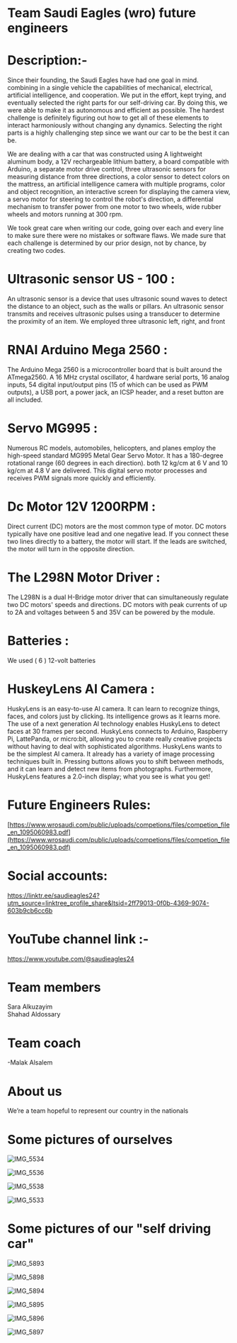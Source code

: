 # Team Saudi Eagles (wro) future engineers
# Description:-

Since their founding, the Saudi Eagles have had one goal in mind. combining in a single vehicle the capabilities of mechanical, electrical, artificial intelligence, and cooperation. We put in the effort, kept trying, and eventually selected the right parts for our self-driving car. By doing this, we were able to make it as autonomous and efficient as possible.
The hardest challenge is definitely figuring out how to get all of these elements to interact harmoniously without changing any dynamics. Selecting the right parts is a highly challenging step since we want our car to be the best it can be.

We are dealing with a car that was constructed using A lightweight aluminum body, a 12V rechargeable lithium battery, a board compatible with Arduino, a separate motor drive control, three ultrasonic sensors for measuring distance from three directions, a color sensor to detect colors on the mattress, an artificial intelligence camera with multiple programs, color and object recognition, an interactive screen for displaying the camera view, a servo motor for steering to control the robot's direction, a differential mechanism to transfer power from one motor to two wheels, wide rubber wheels and motors running at 300 rpm.

We took great care when writing our code, going over each and every line to make sure there were no mistakes or software flaws. We made sure that each challenge is determined by our prior design, not by chance, by creating two codes.

# Ultrasonic sensor US - 100 :

An ultrasonic sensor is a device that uses ultrasonic sound waves to detect the distance to an object, such as the walls or pillars. An ultrasonic sensor transmits and receives ultrasonic pulses using a transducer to determine the proximity of an item. We employed three ultrasonic left, right, and front

# RNAI Arduino Mega 2560 :

The Arduino Mega 2560 is a microcontroller board that is built around the ATmega2560. A 16 MHz crystal oscillator, 4 hardware serial ports, 16 analog inputs, 54 digital input/output pins (15 of which can be used as PWM outputs), a USB port, a power jack, an ICSP header, and a reset button are all included.

# Servo MG995 :

Numerous RC models, automobiles, helicopters, and planes employ the high-speed standard MG995 Metal Gear Servo Motor. It has a 180-degree rotational range (60 degrees in each direction). both 12 kg/cm at 6 V and 10 kg/cm at 4.8 V are delivered. This digital servo motor processes and receives PWM signals more quickly and efficiently.

# Dc Motor 12V 1200RPM :

Direct current (DC) motors are the most common type of motor. DC motors typically have one positive lead and one negative lead. If you connect these two lines directly to a battery, the motor will start. If the leads are switched, the motor will turn in the opposite direction.

# The L298N Motor Driver :

The L298N is a dual H-Bridge motor driver that can simultaneously regulate two DC motors' speeds and directions. DC motors with peak currents of up to 2A and voltages between 5 and 35V can be powered by the module.

# Batteries :

We used ( 6 ) 12-volt batteries

# HuskeyLens AI Camera :

HuskyLens is an easy-to-use AI camera. It can learn to recognize things, faces, and colors just by clicking. Its intelligence grows as it learns more. The use of a next generation AI technology enables HuskyLens to detect faces at 30 frames per second. HuskyLens connects to Arduino, Raspberry Pi, LattePanda, or micro:bit, allowing you to create really creative projects without having to deal with sophisticated algorithms. HuskyLens wants to be the simplest AI camera. It already has a variety of image processing techniques built in. Pressing buttons allows you to shift between methods, and it can learn and detect new items from photographs. Furthermore, HuskyLens features a 2.0-inch display; what you see is what you get! 

# Future Engineers Rules:

[https://www.wrosaudi.com/public/uploads/competions/files/competion_file_en_1095060983.pdf](https://www.wrosaudi.com/public/uploads/competions/files/competion_file_en_1095060983.pdf)

# Social accounts:

[https://linktr.ee/saudieagles24?utm_source=linktree_profile_share&ltsid=2ff79013-0f0b-4369-9074-603b9cb6cc6b
](https://linktr.ee/saudieagles24?utm_source=linktree_profile_share&ltsid=2ff79013-0f0b-4369-9074-603b9cb6cc6b)

# YouTube channel link :-

[https://www.youtube.com/@saudieagles24
](https://www.youtube.com/@saudieagles24)

# Team members
Sara Alkuzayim
<br/>Shahad Aldossary

# Team coach 
-Malak Alsalem

# About us 

We’re a team hopeful to represent our country in the nationals 

# Some pictures of ourselves 

![IMG_5534](https://github.com/user-attachments/assets/03bd5298-b4e3-4aea-8ba3-af36e3ff6a46)

![IMG_5536](https://github.com/user-attachments/assets/81250dc6-7007-4113-9333-1fbc87ab9743)

![IMG_5538](https://github.com/user-attachments/assets/471f3f66-24fe-447b-88ad-c10545c48f8c)

![IMG_5533](https://github.com/user-attachments/assets/8a808d3e-81d1-423e-b818-9e01767801c7)

# Some pictures of our "self driving car"

![IMG_5893](https://github.com/user-attachments/assets/47cf99ad-136d-42c3-8b3c-aee00238c4b8)

![IMG_5898](https://github.com/user-attachments/assets/93a9c2ab-21a1-4cb2-842b-1ec3dc9f1a6c)

![IMG_5894](https://github.com/user-attachments/assets/5a3e3a06-2fe8-4221-986c-071de9a5ecbd)

![IMG_5895](https://github.com/user-attachments/assets/18768ed2-dc9f-4417-9bc3-3a3dee9bd5fc)

![IMG_5896](https://github.com/user-attachments/assets/6c84f411-4e76-4ef3-8f66-be4a55c730a7)

![IMG_5897](https://github.com/user-attachments/assets/f1133a4e-fdde-4124-87c0-d863f4997c23)
